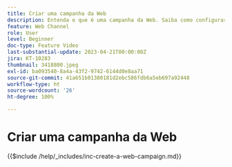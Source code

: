 ```yaml
---
title: Criar uma campanha da Web
description: Entenda o que é uma campanha da Web. Saiba como configurar as propriedades da campanha da Web, revisá-las e publicá-las.
feature: Web Channel
role: User
level: Beginner
doc-type: Feature Video
last-substantial-update: 2023-04-21T00:00:00Z
jira: KT-10283
thumbnail: 3418800.jpeg
exl-id: ba093540-8a4a-43f2-9742-6144d0e8aa71
source-git-commit: 41a651b01380181d2ebc586fdb6a5eb697a92448
workflow-type: ht
source-wordcount: '26'
ht-degree: 100%

---
```


# Criar uma campanha da Web

{{$include /help/_includes/inc-create-a-web-campaign.md}}
